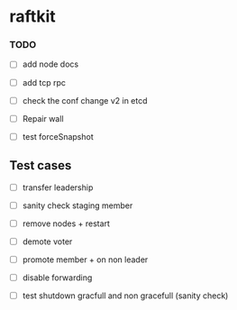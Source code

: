 # raftkit

### TODO 
- [ ] add node docs 
- [ ] add tcp rpc 
- [ ] check the conf change v2 in etcd
- [ ] Repair wall 
- [ ] test forceSnapshot


## Test cases 
- [ ] transfer leadership 
- [ ] sanity check staging member 
- [ ] remove nodes + restart
- [ ] demote voter 
- [ ] promote member + on non leader 
- [ ] disable forwarding 
- [ ] test shutdown gracfull and non gracefull (sanity check)




